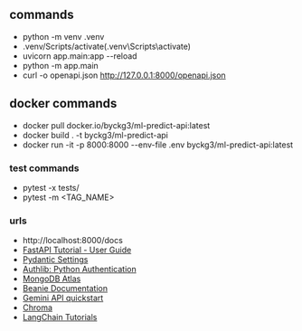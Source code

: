 ## commands
- python -m venv .venv
- .venv/Scripts/activate(.venv\Scripts\activate)
- uvicorn app.main:app --reload
- python -m app.main
- curl -o openapi.json http://127.0.0.1:8000/openapi.json

## docker commands
- docker pull docker.io/byckg3/ml-predict-api:latest
- docker build . -t byckg3/ml-predict-api
- docker run -it -p 8000:8000 --env-file .env byckg3/ml-predict-api:latest

### test commands
- pytest -x tests/
- pytest -m <TAG_NAME>

### urls
- http://localhost:8000/docs
- [FastAPI Tutorial - User Guide](https://fastapi.tiangolo.com/tutorial/)
- [Pydantic Settings](https://docs.pydantic.dev/latest/concepts/pydantic_settings/)
- [Authlib: Python Authentication](https://docs.authlib.org/en/latest/index.html)
- [MongoDB Atlas](https://cloud.mongodb.com/)
- [Beanie Documentation](https://beanie-odm.dev/)
- [Gemini API quickstart](https://ai.google.dev/gemini-api/docs/quickstart)
- [Chroma](https://docs.trychroma.com/docs/overview/introduction)
- [LangChain Tutorials](https://python.langchain.com/docs/tutorials/)